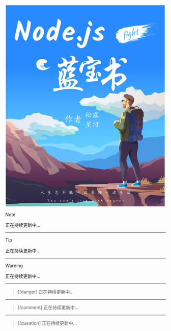 <style>
@media (min-width: 768px){
  .markdown-section #book-cover {
      max-width: 80% !important;
      max-height: 460px;
  }
}
@media (max-width: 768px){
  .markdown-section #book-cover {
      max-width: 100% !important;
      max-height: 460px;
  }
}
.book-anchor {
  display: none;
}
.page-inner {
  padding: 20px 40px 20px 40px;
}
</style>
<div style="margin: 0 auto; text-align: center;">
  <img id="book-cover" src="./assets/cover.png">
</div>

> [!note]
> 正在持续更新中...

---

> [!tip]
> 正在持续更新中...

---

> [!warning]
> 正在持续更新中...

---

> [!danger]
> 正在持续更新中...

---

> [!comment]
> 正在持续更新中...

---

> [!question]
> 正在持续更新中...
